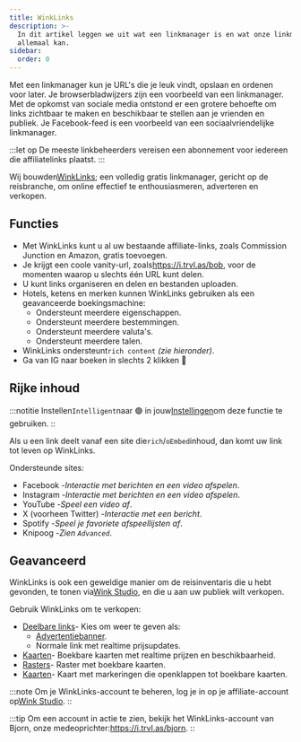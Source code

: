 ```yaml
---
title: WinkLinks
description: >-
  In dit artikel leggen we uit wat een linkmanager is en wat onze linkmanager
  allemaal kan.
sidebar:
  order: 0
---
```

Met een linkmanager kun je URL's die je leuk vindt, opslaan en ordenen voor later. Je browserbladwijzers zijn een voorbeeld van een linkmanager. Met de opkomst van sociale media ontstond er een grotere behoefte om links zichtbaar te maken en beschikbaar te stellen aan je vrienden en publiek. Je Facebook-feed is een voorbeeld van een sociaalvriendelijke linkmanager.

:::let op
De meeste linkbeheerders vereisen een abonnement voor iedereen die affiliatelinks plaatst.
:::

Wij bouwden[WinkLinks](https://i.trvl.as/); een volledig gratis linkmanager, gericht op de reisbranche, om online effectief te enthousiasmeren, adverteren en verkopen.

## Functies

* Met WinkLinks kunt u al uw bestaande affiliate-links, zoals Commission Junction en Amazon, gratis toevoegen.
* Je krijgt een coole vanity-url, zoals<https://i.trvl.as/bob>, voor de momenten waarop u slechts één URL kunt delen.
* U kunt links organiseren en delen en bestanden uploaden.
* Hotels, ketens en merken kunnen WinkLinks gebruiken als een geavanceerde boekingsmachine:
  * Ondersteunt meerdere eigenschappen.
  * Ondersteunt meerdere bestemmingen.
  * Ondersteunt meerdere valuta's.
  * Ondersteunt meerdere talen.
* WinkLinks ondersteunt`rich content` *(zie hieronder)*.
* Ga van IG naar boeken in slechts 2 klikken 🚀

## Rijke inhoud

:::notitie
Instellen`Intelligent`naar 🟢 in jouw[Instellingen](/link-manager/settings)om deze functie te gebruiken.
::

Als u een link deelt vanaf een site die`rich`/`oEmbed`inhoud, dan komt uw link tot leven op WinkLinks.

Ondersteunde sites:

* Facebook -*Interactie met berichten en een video afspelen*.
* Instagram -*Interactie met berichten en een video afspelen*.
* YouTube -*Speel een video af*.
* X (voorheen Twitter) -*Interactie met een bericht*.
* Spotify -*Speel je favoriete afspeellijsten af*.
* Knipoog -*Zien `Advanced`*.

## Geavanceerd

WinkLinks is ook een geweldige manier om de reisinventaris die u hebt gevonden, te tonen via[Wink Studio](https://studio.wink.travel), en die u aan uw publiek wilt verkopen.

Gebruik WinkLinks om te verkopen:

* [Deelbare links](/studio/shareable-links)- Kies om weer te geven als:
  * [Advertentiebanner](/developers/web-components/#content-loader).
  * Normale link met realtime prijsupdates.
* [Kaarten](/studio/cards)- Boekbare kaarten met realtime prijzen en beschikbaarheid.
* [Rasters](/studio/grids)- Raster met boekbare kaarten.
* [Kaarten](/studio/maps)- Kaart met markeringen die openklappen tot boekbare kaarten.

:::note
Om je WinkLinks-account te beheren, log je in op je affiliate-account op[Wink Studio](https://studio.wink.travel).
::

:::tip
Om een account in actie te zien, bekijk het WinkLinks-account van Bjorn, onze medeoprichter:<https://i.trvl.as/bjorn>.
::

